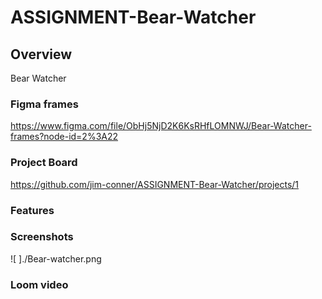 # ASSIGNMENT-Bear-Watcher

## Overview 
Bear Watcher 
### Figma frames
https://www.figma.com/file/ObHj5NjD2K6KsRHfLOMNWJ/Bear-Watcher-frames?node-id=2%3A22

### Project Board
https://github.com/jim-conner/ASSIGNMENT-Bear-Watcher/projects/1

### Features
### Screenshots
![ ]./Bear-watcher.png
### Loom video
